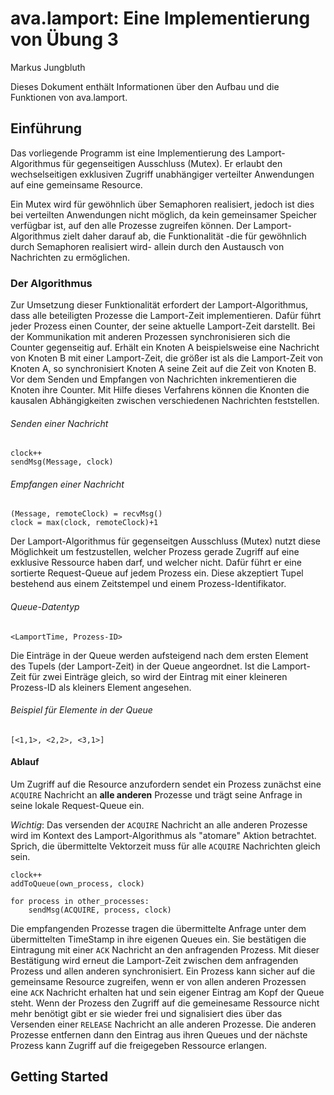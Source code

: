 # ava.lamport: Eine Implementierung von Übung 3
Markus Jungbluth

Dieses Dokument enthält Informationen über den Aufbau und die Funktionen von ava.lamport.

## Einführung
Das vorliegende Programm ist eine Implementierung des Lamport-Algorithmus für gegenseitigen Ausschluss (Mutex).  Er erlaubt den wechselseitigen exklusiven Zugriff unabhängiger verteilter Anwendungen auf eine gemeinsame Resource.

Ein Mutex wird für gewöhnlich über Semaphoren realisiert, jedoch ist dies bei verteilten Anwendungen nicht möglich, da kein gemeinsamer Speicher verfügbar ist, auf den alle Prozesse zugreifen können. Der Lamport-Algorithmus zielt daher darauf ab, die Funktionalität -die für gewöhnlich durch Semaphoren realisiert wird- allein durch den Austausch von Nachrichten zu ermöglichen. 

### Der Algorithmus
Zur Umsetzung dieser Funktionalität erfordert der Lamport-Algorithmus, dass alle beteiligten Prozesse die Lamport-Zeit implementieren. Dafür führt jeder Prozess einen Counter, der seine aktuelle Lamport-Zeit darstellt. Bei der Kommunikation mit anderen Prozessen synchronisieren sich die Counter gegenseitig auf. Erhält ein Knoten A beispielsweise eine Nachricht von Knoten B mit einer Lamport-Zeit, die größer ist als die Lamport-Zeit von Knoten A, so synchronisiert Knoten A seine Zeit auf die Zeit von Knoten B.
Vor dem Senden und Empfangen von Nachrichten inkrementieren die Knoten ihre Counter. Mit Hilfe dieses Verfahrens können die Knonten die kausalen Abhängigkeiten zwischen verschiedenen Nachrichten feststellen.

###### Senden einer Nachricht
    clock++
    sendMsg(Message, clock)
###### Empfangen einer Nachricht
    (Message, remoteClock) = recvMsg()
    clock = max(clock, remoteClock)+1
    
Der Lamport-Algorithmus für gegenseitgen Ausschluss (Mutex) nutzt diese Möglichkeit um festzustellen, welcher Prozess gerade Zugriff auf eine exklusive Ressource haben darf, und welcher nicht.
Dafür führt er eine sortierte Request-Queue auf jedem Prozess ein. Diese akzeptiert Tupel bestehend aus einem Zeitstempel und einem Prozess-Identifikator.

###### Queue-Datentyp
    <LamportTime, Prozess-ID>

Die Einträge in der Queue werden aufsteigend nach dem ersten Element des Tupels (der Lamport-Zeit) in der Queue angeordnet. Ist die Lamport-Zeit für zwei Einträge gleich, so wird der Eintrag mit einer kleineren Prozess-ID als kleiners Element angesehen.

###### Beispiel für Elemente in der Queue
    [<1,1>, <2,2>, <3,1>]
    
#### Ablauf
Um Zugriff auf die Resource anzufordern sendet ein Prozess zunächst eine `ACQUIRE` Nachricht an **alle anderen** Prozesse und trägt seine Anfrage in seine lokale Request-Queue ein. 

*Wichtig*: Das versenden der `ACQUIRE` Nachricht an alle anderen Prozesse wird im Kontext des Lamport-Algorithmus als "atomare" Aktion betrachtet. Sprich, die übermittelte Vektorzeit muss für alle `ACQUIRE` Nachrichten gleich sein.

    
    clock++
    addToQueue(own_process, clock)
    
    for process in other_processes:
        sendMsg(ACQUIRE, process, clock)
        
Die empfangenden Prozesse tragen die übermittelte Anfrage unter dem übermittelten TimeStamp in ihre eigenen Queues ein. Sie bestätigen die Eintragung mit einer `ACK` Nachricht an den anfragenden Prozess. Mit dieser Bestätigung wird erneut die Lamport-Zeit zwischen dem anfragenden Prozess und allen anderen synchronisiert.
Ein Prozess kann sicher auf die gemeinsame Resource zugreifen, wenn er von allen anderen Prozessen eine `ACK` Nachricht erhalten hat und sein eigener Eintrag am Kopf der Queue steht.
Wenn der Prozess den Zugriff auf die gemeinesame Ressource nicht mehr benötigt gibt er sie wieder frei und signalisiert dies über das Versenden einer `RELEASE` Nachricht an alle anderen Prozesse. Die anderen Prozesse entfernen dann den Eintrag aus ihren Queues und der nächste Prozess kann Zugriff auf die freigegeben Ressource erlangen.
    
## Getting Started


